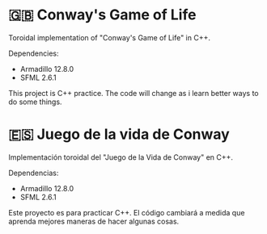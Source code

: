 
# :uk: Conway's Game of Life

Toroidal implementation of "Conway's Game of Life" in C++.

Dependencies:

* Armadillo 12.8.0
* SFML 2.6.1

This project is C++ practice. The code will change as i learn better ways to do some things.

# :es: Juego de la vida de Conway

Implementación toroidal del "Juego de la Vida de Conway" en C++.

Dependencias:

* Armadillo 12.8.0
* SFML 2.6.1

Este proyecto es para practicar C++. El código cambiará a medida que aprenda mejores maneras de hacer algunas cosas.